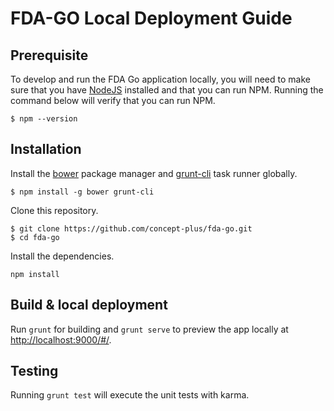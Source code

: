 # FDA-GO Local Deployment Guide

## Prerequisite

To develop and run the FDA Go application locally, you will need to make sure that you have [NodeJS](https://nodejs.org/) installed and that you can run NPM. Running the command below will verify that you can run NPM.

```
$ npm --version
```

## Installation

Install the [bower](http://bower.io) package manager and [grunt-cli](http://gruntjs.com/getting-started) task runner globally.

```
$ npm install -g bower grunt-cli
```
Clone this repository.
```
$ git clone https://github.com/concept-plus/fda-go.git
$ cd fda-go
```
Install the dependencies.

```
npm install
```

## Build & local deployment

Run `grunt` for building and `grunt serve` to preview the app locally at [http://localhost:9000/#/](http://localhost:9000/#/).

## Testing

Running `grunt test` will execute the unit tests with karma.

